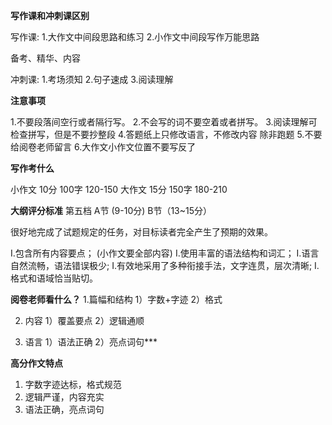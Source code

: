 
**写作课和冲刺课区别**


写作课:
1.大作文中间段思路和练习
2.小作文中间段写作万能思路

备考、精华、内容


冲刺课:
1.考场须知
2.句子速成
3.阅读理解
 


**注意事项**

1.不要段落间空行或者隔行写。
2.不会写的词不要空着或者拼写。
3.阅读理解可检查拼写，但是不要抄整段
4.答题纸上只修改语言，不修改内容 除非跑题
5.不要给阅卷老师留言
6.大作文小作文位置不要写反了


 



**写作考什么**

小作文 10分 100字   120-150
大作文 15分 150字   180-210


**大纲评分标准**
第五档 A节 (9-10分)   B节（13~15分）

很好地完成了试题规定的任务，对目标读者完全产生了预期的效果。

I.包含所有内容要点；            (小作文要全部内容)
I.使用丰富的语法结构和词汇；
I.语言自然流畅，语法错误极少;
I.有效地采用了多种衔接手法，文字连贯，层次清晰;
I.格式和语域恰当贴切。


**阅卷老师看什么？**
1.篇幅和结构
1）字数+字迹
2）格式

2. 内容
1）覆盖要点
2）逻辑通顺


3. 语言
1）语法正确
2）亮点词句***


**高分作文特点**
1. 字数字迹达标，格式规范
2. 逻辑严谨，内容充实
3. 语法正确，亮点词句






